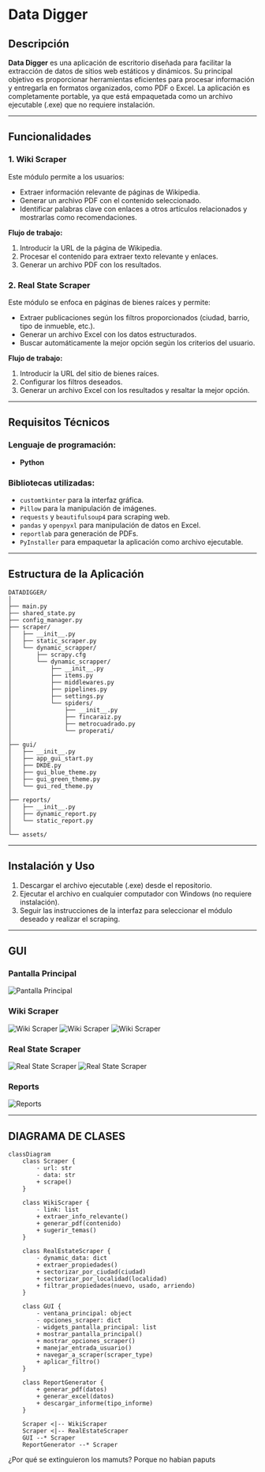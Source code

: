 # Data Digger

## Descripción
**Data Digger** es una aplicación de escritorio diseñada para facilitar la extracción de datos de sitios web estáticos y dinámicos. Su principal objetivo es proporcionar herramientas eficientes para procesar información y entregarla en formatos organizados, como PDF o Excel. La aplicación es completamente portable, ya que está empaquetada como un archivo ejecutable (.exe) que no requiere instalación.

---

## Funcionalidades

### 1. Wiki Scraper
Este módulo permite a los usuarios:
- Extraer información relevante de páginas de Wikipedia.
- Generar un archivo PDF con el contenido seleccionado.
- Identificar palabras clave con enlaces a otros artículos relacionados y mostrarlas como recomendaciones.

**Flujo de trabajo:**
1. Introducir la URL de la página de Wikipedia.
2. Procesar el contenido para extraer texto relevante y enlaces.
3. Generar un archivo PDF con los resultados.

### 2. Real State Scraper
Este módulo se enfoca en páginas de bienes raíces y permite:
- Extraer publicaciones según los filtros proporcionados (ciudad, barrio, tipo de inmueble, etc.).
- Generar un archivo Excel con los datos estructurados.
- Buscar automáticamente la mejor opción según los criterios del usuario.

**Flujo de trabajo:**
1. Introducir la URL del sitio de bienes raíces.
2. Configurar los filtros deseados.
3. Generar un archivo Excel con los resultados y resaltar la mejor opción.

---

## Requisitos Técnicos

### Lenguaje de programación:
- **Python**

### Bibliotecas utilizadas:
- `customtkinter` para la interfaz gráfica.
- `Pillow` para la manipulación de imágenes.
- `requests` y `beautifulsoup4` para scraping web.
- `pandas` y `openpyxl` para manipulación de datos en Excel.
- `reportlab` para generación de PDFs.
- `PyInstaller` para empaquetar la aplicación como archivo ejecutable.

---

## Estructura de la Aplicación

```
DATADIGGER/
│
├── main.py       
├── shared_state.py  
├── config_manager.py      
├── scraper/
│   ├── __init__.py       
│   ├── static_scraper.py  
│   └── dynamic_scrapper/
│       ├── scrapy.cfg
│       └── dynamic_scrapper/
│           ├── __init__.py 
│           ├── items.py       
│           ├── middlewares.py 
│           ├── pipelines.py
│           ├── settings.py  
│           └── spiders/
│               ├── __init__.py 
│               ├── fincaraiz.py 
│               ├── metrocuadrado.py 
│               └── properati/
│
├── gui/
│   ├── __init__.py
│   ├── app_gui_start.py
│   ├── DKDE.py
│   ├── gui_blue_theme.py
│   ├── gui_green_theme.py
│   └── gui_red_theme.py       
│
├── reports/
│   ├── __init__.py
│   ├── dynamic_report.py
│   └── static_report.py  
│
└── assets/              
```

---

## Instalación y Uso

1. Descargar el archivo ejecutable (.exe) desde el repositorio.
2. Ejecutar el archivo en cualquier computador con Windows (no requiere instalación).
3. Seguir las instrucciones de la interfaz para seleccionar el módulo deseado y realizar el scraping.

---

## GUI

### Pantalla Principal
![Pantalla Principal](https://github.com/Jh-Seb/DATADIGGER/blob/main/assets/repo_screenshots/pantalla%20principal.png)

### Wiki Scraper
![Wiki Scraper](https://github.com/Jh-Seb/DATADIGGER/blob/main/assets/repo_screenshots/wiki%201.png)
![Wiki Scraper](https://github.com/Jh-Seb/DATADIGGER/blob/main/assets/repo_screenshots/wiki%202.png)
![Wiki Scraper](https://github.com/Jh-Seb/DATADIGGER/blob/main/assets/repo_screenshots/wiki%203.png)

### Real State Scraper
![Real State Scraper](https://github.com/Jh-Seb/DATADIGGER/blob/main/assets/repo_screenshots/real%201.png)
![Real State Scraper](https://github.com/Jh-Seb/DATADIGGER/blob/main/assets/repo_screenshots/real%202.png)

### Reports
![Reports](https://github.com/Jh-Seb/DATADIGGER/blob/main/assets/repo_screenshots/reports.png)

---
## DIAGRAMA DE CLASES
```mermaid
classDiagram
    class Scraper {
        - url: str
        - data: str
        + scrape()
    }

    class WikiScraper {
        - link: list
        + extraer_info_relevante()
        + generar_pdf(contenido)
        + sugerir_temas()
    }

    class RealEstateScraper {
        - dynamic_data: dict
        + extraer_propiedades()
        + sectorizar_por_ciudad(ciudad)
        + sectorizar_por_localidad(localidad)
        + filtrar_propiedades(nuevo, usado, arriendo)
    }

    class GUI {
        - ventana_principal: object
        - opciones_scraper: dict
        - widgets_pantalla_principal: list
        + mostrar_pantalla_principal()
        + mostrar_opciones_scraper()
        + manejar_entrada_usuario()
        + navegar_a_scraper(scraper_type)
        + aplicar_filtro()
    }

    class ReportGenerator {
        + generar_pdf(datos)
        + generar_excel(datos)
        + descargar_informe(tipo_informe)
    }

    Scraper <|-- WikiScraper
    Scraper <|-- RealEstateScraper
    GUI --* Scraper
    ReportGenerator --* Scraper
```
¿Por qué se extinguieron los mamuts? Porque no habian paputs
